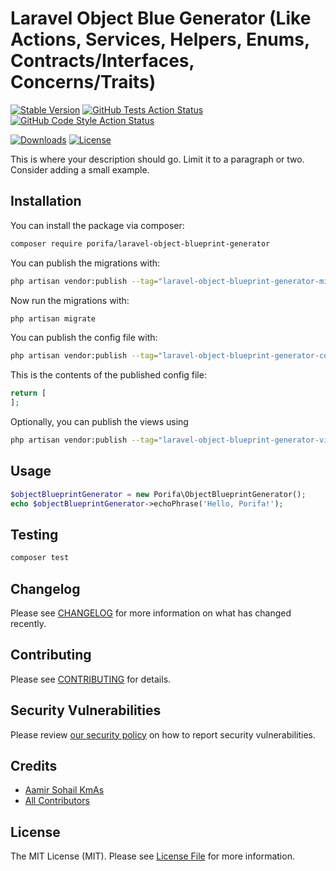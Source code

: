 

# Laravel Object Blue Generator (Like Actions, Services, Helpers, Enums, Contracts/Interfaces, Concerns/Traits)

[![Stable Version](https://img.shields.io/packagist/v/porifa/laravel-object-blueprint-generator.svg?style=flat)](https://packagist.org/packages/porifa/laravel-object-blueprint-generator)
[![GitHub Tests Action Status](<https://img.shields.io/github/workflow/status/porifa/laravel-object-blueprint-generator/pest?label=Tests%20(Pest)>)](https://github.com/porifa/laravel-object-blueprint-generator/actions?query=workflow%3Apest+branch%3Amain)
[![GitHub Code Style Action Status](<https://img.shields.io/github/workflow/status/porifa/laravel-object-blueprint-generator/Pint?label=Code%20Style%20(Pint)>)](https://github.com/porifa/laravel-object-blueprint-generator/actions?query=workflow%3A"Pint"+branch%3Amain)

<!-- [![StyleCI](https://github.styleci.io/repos/556416263/shield?style=flat&branch=main)](https://github.styleci.io/repos/556416263?branch=main) -->
<!-- [![Quality Score](https://img.shields.io/scrutinizer/g/porifa/laravel-object-blueprint-generator.svg?style=flat)](https://scrutinizer-ci.com/g/porifa/laravel-object-blueprint-generator) -->

[![Downloads](https://img.shields.io/packagist/dt/porifa/laravel-object-blueprint-generator.svg?style=flat)](https://packagist.org/packages/porifa/laravel-object-blueprint-generator)
[![License](https://img.shields.io/packagist/l/porifa/laravel-object-blueprint-generator.svg?style=flat)](https://packagist.org/packages/porifa/laravel-object-blueprint-generator)

This is where your description should go. Limit it to a paragraph or two. Consider adding a small example.

## Installation

You can install the package via composer:

```bash
composer require porifa/laravel-object-blueprint-generator
```

You can publish the migrations with:

```bash
php artisan vendor:publish --tag="laravel-object-blueprint-generator-migrations"
```

Now run the migrations with:

```bash
php artisan migrate
```

You can publish the config file with:

```bash
php artisan vendor:publish --tag="laravel-object-blueprint-generator-config"
```

This is the contents of the published config file:

```php
return [
];
```

Optionally, you can publish the views using

```bash
php artisan vendor:publish --tag="laravel-object-blueprint-generator-views"
```

## Usage

```php
$objectBlueprintGenerator = new Porifa\ObjectBlueprintGenerator();
echo $objectBlueprintGenerator->echoPhrase('Hello, Porifa!');
```

## Testing

```bash
composer test
```

## Changelog

Please see [CHANGELOG](CHANGELOG.md) for more information on what has changed recently.

## Contributing

Please see [CONTRIBUTING](https://github.com/porifa/.github/blob/main/CONTRIBUTING.md) for details.

## Security Vulnerabilities

Please review [our security policy](../../security/policy) on how to report security vulnerabilities.

## Credits

-   [Aamir Sohail KmAs](https://github.com/AamirSohailKmAs)
-   [All Contributors](../../contributors)

## License

The MIT License (MIT). Please see [License File](LICENSE.md) for more information.
